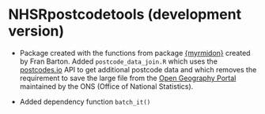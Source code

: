 # NHSRpostcodetools (development version)

* Package created with the functions from package [{myrmidon}](https://github.com/francisbarton/myrmidon) created by Fran Barton. Added `postcode_data_join.R` which uses the [postcodes.io](https://postcodes.io/) API to get additional postcode data and which removes the requirement to save the large file from the [Open Geography Portal](https://geoportal.statistics.gov.uk/datasets/postcode-to-output-area-to-lower-layer-super-output-area-to-middle-layer-super-output-area-to-local-authority-district-november-2018-lookup-in-the-uk-3/about) maintained by the ONS (Office of National Statistics).

* Added dependency function `batch_it()`
